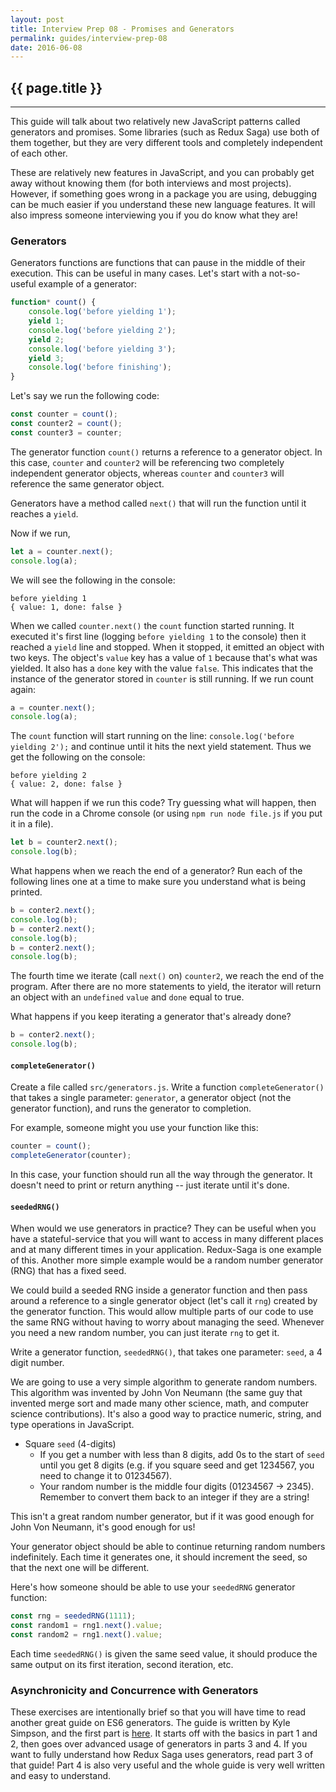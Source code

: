 ```yaml
---
layout: post
title: Interview Prep 08 - Promises and Generators
permalink: guides/interview-prep-08
date: 2016-06-08
---
```


## {{ page.title }}

<hr class="left" />

This guide will talk about two relatively new JavaScript patterns called generators and promises. Some libraries (such as Redux Saga) use both of them together, but they are very different tools and completely independent of each other.

These are relatively new features in JavaScript, and you can probably get away without knowing them (for both interviews and most projects). However, if something goes wrong in a package you are using, debugging can be much easier if you understand these new language features. It will also impress someone interviewing you if you do know what they are!

### Generators

Generators functions are functions that can pause in the middle of their execution. This can be useful in many cases. Let's start with a not-so-useful example of a generator:

```js
function* count() {
    console.log('before yielding 1');
    yield 1;
    console.log('before yielding 2');
    yield 2;
    console.log('before yielding 3');
    yield 3;
    console.log('before finishing');
}
```

Let's say we run the following code:

```js
const counter = count();
const counter2 = count();
const counter3 = counter;
```

The generator function `count()` returns a reference to a generator object. In this case, `counter` and `counter2` will be referencing two completely independent generator objects, whereas `counter` and `counter3` will reference the same generator object.

Generators have a method called `next()` that will run the function until it reaches a `yield`.

Now if we run,

```js
let a = counter.next();
console.log(a);
```

We will see the following in the console:

```
before yielding 1
{ value: 1, done: false }
```

When we called `counter.next()` the `count` function started running. It executed it's first line (logging `before yielding 1` to the console) then it reached a `yield` line and stopped. When it stopped, it emitted an object with two keys. The object's `value` key has a value of `1` because that's what was yielded. It also has a `done` key with the value `false`. This indicates that the instance of the generator stored in `counter`  is still running. If we run count again:

```js
a = counter.next();
console.log(a);
```

The `count` function will start running on the line: `console.log('before yielding 2');` and continue until it hits the next yield statement. Thus we get the following on the console:

```
before yielding 2
{ value: 2, done: false }
```

What will happen if we run this code? Try guessing what will happen, then run the code in a Chrome console (or using `npm run node file.js` if you put it in a file).

```js
let b = counter2.next();
console.log(b);
```

What happens when we reach the end of a generator? Run each of the following lines one at a time to make sure you understand what is being printed.

```js
b = conter2.next();
console.log(b);
b = conter2.next();
console.log(b);
b = conter2.next();
console.log(b);
```

The fourth time we iterate (call `next()` on) `counter2`, we reach the end of the program. After there are no more statements to yield, the iterator will return an object with an `undefined` `value` and `done` equal to true.

What happens if you keep iterating a generator that's already done?

```js
b = conter2.next();
console.log(b);
```

#### `completeGenerator()`

Create a file called `src/generators.js`. Write a function `completeGenerator()` that takes a single parameter: `generator`, a generator object (not the generator function), and runs the generator to completion.

For example, someone might you use your function like this:

```js
counter = count();
completeGenerator(counter);
```

In this case, your function should run all the way through the generator. It doesn't need to print or return anything -- just iterate until it's done.

#### `seededRNG()`

When would we use generators in practice? They can be useful when you have a stateful-service that you will want to access in many different places and at many different times in your application. Redux-Saga is one example of this. Another more simple example would be a random number generator (RNG) that has a fixed seed.

We could build a seeded RNG inside a generator function and then pass around a reference to a single generator object (let's call it `rng`) created by the generator function. This would allow multiple parts of our code to use the same RNG without having to worry about managing the seed. Whenever you need a new random number, you can just iterate `rng` to get it.

Write a generator function, `seededRNG()`, that takes one parameter: `seed`, a 4 digit number.

We are going to use a very simple algorithm to generate random numbers. This algorithm was invented by John Von Neumann (the same guy that invented merge sort and made many other science, math, and computer science contributions). It's also a good way to practice numeric, string, and type operations in JavaScript.

- Square `seed` (4-digits)
    - If you get a number with less than 8 digits, add 0s to the start of `seed` until you get 8 digits (e.g. if you square seed and get 1234567, you need to change it to 01234567).
    - Your random number is the middle four digits (01234567 -> 2345). Remember to convert them back to an integer if they are a string!

This isn't a great random number generator, but if it was good enough for John Von Neumann, it's good enough for us!

Your generator object should be able to continue returning random numbers indefinitely. Each time it generates one, it should increment the seed, so that the next one will be different.

Here's how someone should be able to use your `seededRNG` generator function:

```js
const rng = seededRNG(1111);
const random1 = rng1.next().value;
const random2 = rng1.next().value;
```

Each time `seededRNG()` is given the same seed value, it should produce the same output on its first iteration, second iteration, etc.

### Asynchronicity and Concurrence with Generators

These exercises are intentionally brief so that you will have time to read another great guide on ES6 generators. The guide is written by Kyle Simpson, and the first part is [here](https://davidwalsh.name/es6-generators). It starts off with the basics in part 1 and 2, then goes over advanced usage of generators in parts 3 and 4. If you want to fully understand how Redux Saga uses generators, read part 3 of that guide! Part 4 is also very useful and the whole guide is very well written and easy to understand.
